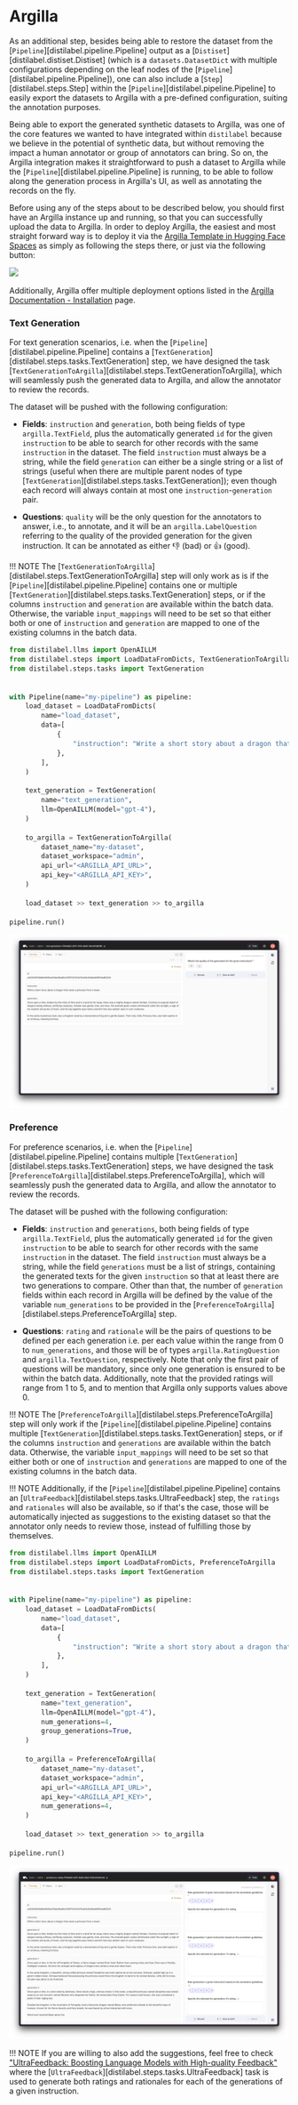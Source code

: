 # Argilla

As an additional step, besides being able to restore the dataset from the [`Pipeline`][distilabel.pipeline.Pipeline] output as a [`Distiset`][distilabel.distiset.Distiset] (which is a `datasets.DatasetDict` with multiple configurations depending on the leaf nodes of the [`Pipeline`][distilabel.pipeline.Pipeline]), one can also include a [`Step`][distilabel.steps.Step] within the [`Pipeline`][distilabel.pipeline.Pipeline] to easily export the datasets to Argilla with a pre-defined configuration, suiting the annotation purposes.

Being able to export the generated synthetic datasets to Argilla, was one of the core features we wanted to have integrated within `distilabel` because we believe in the potential of synthetic data, but without removing the impact a human annotator or group of annotators can bring. So on, the Argilla integration makes it straightforward to push a dataset to Argilla while the [`Pipeline`][distilabel.pipeline.Pipeline] is running, to be able to follow along the generation process in Argilla's UI, as well as annotating the records on the fly.

Before using any of the steps about to be described below, you should first have an Argilla instance up and running, so that you can successfully upload the data to Argilla. In order to deploy Argilla, the easiest and most straight forward way is to deploy it via the [Argilla Template in Hugging Face Spaces](https://docs.argilla.io/en/latest/getting_started/installation/deployments/huggingface-spaces.html) as simply as following the steps there, or just via the following button:

<a  href="https://huggingface.co/new-space?template=argilla/argilla-template-space">
    <img src="https://huggingface.co/datasets/huggingface/badges/raw/main/deploy-to-spaces-lg.svg" />
</a>

Additionally, Argilla offer multiple deployment options listed in the [Argilla Documentation - Installation](https://docs.argilla.io/en/latest/getting_started/installation/deployments/deployments.html) page.

### Text Generation

For text generation scenarios, i.e. when the [`Pipeline`][distilabel.pipeline.Pipeline] contains a [`TextGeneration`][distilabel.steps.tasks.TextGeneration] step, we have designed the task [`TextGenerationToArgilla`][distilabel.steps.TextGenerationToArgilla], which will seamlessly push the generated data to Argilla, and allow the annotator to review the records.

The dataset will be pushed with the following configuration:

- **Fields**: `instruction` and `generation`, both being fields of type `argilla.TextField`, plus the automatically generated `id` for the given `instruction` to be able to search for other records with the same `instruction` in the dataset. The field `instruction` must always be a string, while the field `generation` can either be a single string or a list of strings (useful when there are multiple parent nodes of type [`TextGeneration`][distilabel.steps.tasks.TextGeneration]); even though each record will always contain at most one `instruction`-`generation` pair.

- **Questions**: `quality` will be the only question for the annotators to answer, i.e., to annotate, and it will be an `argilla.LabelQuestion` referring to the quality of the provided generation for the given instruction. It can be annotated as either 👎 (bad) or 👍 (good).

!!! NOTE
    The [`TextGenerationToArgilla`][distilabel.steps.TextGenerationToArgilla] step will only work as is if the [`Pipeline`][distilabel.pipeline.Pipeline] contains one or multiple [`TextGeneration`][distilabel.steps.tasks.TextGeneration] steps, or if the columns `instruction` and `generation` are available within the batch data. Otherwise, the variable `input_mappings` will need to be set so that either both or one of `instruction` and `generation` are mapped to one of the existing columns in the batch data.

```python
from distilabel.llms import OpenAILLM
from distilabel.steps import LoadDataFromDicts, TextGenerationToArgilla
from distilabel.steps.tasks import TextGeneration


with Pipeline(name="my-pipeline") as pipeline:
    load_dataset = LoadDataFromDicts(
        name="load_dataset",
        data=[
            {
                "instruction": "Write a short story about a dragon that saves a princess from a tower.",
            },
        ],
    )

    text_generation = TextGeneration(
        name="text_generation",
        llm=OpenAILLM(model="gpt-4"),
    )

    to_argilla = TextGenerationToArgilla(
        dataset_name="my-dataset",
        dataset_workspace="admin",
        api_url="<ARGILLA_API_URL>",
        api_key="<ARGILLA_API_KEY>",
    )

    load_dataset >> text_generation >> to_argilla

pipeline.run()
```

![Text Generation to Argilla](../../../assets/images/sections/learn/steps/argilla/text_generation.png)

### Preference

For preference scenarios, i.e. when the [`Pipeline`][distilabel.pipeline.Pipeline] contains multiple [`TextGeneration`][distilabel.steps.tasks.TextGeneration] steps, we have designed the task [`PreferenceToArgilla`][distilabel.steps.PreferenceToArgilla], which will seamlessly push the generated data to Argilla, and allow the annotator to review the records.

The dataset will be pushed with the following configuration:

- **Fields**: `instruction` and `generations`, both being fields of type `argilla.TextField`, plus the automatically generated `id` for the given `instruction` to be able to search for other records with the same `instruction` in the dataset. The field `instruction` must always be a string, while the field `generations` must be a list of strings, containing the generated texts for the given `instruction` so that at least there are two generations to compare. Other than that, the number of `generation` fields within each record in Argilla will be defined by the value of the variable `num_generations` to be provided in the [`PreferenceToArgilla`][distilabel.steps.PreferenceToArgilla] step.

- **Questions**: `rating` and `rationale` will be the pairs of questions to be defined per each generation i.e. per each value within the range from 0 to `num_generations`, and those will be of types `argilla.RatingQuestion` and `argilla.TextQuestion`, respectively. Note that only the first pair of questions will be mandatory, since only one generation is ensured to be within the batch data. Additionally, note that the provided ratings will range from 1 to 5, and to mention that Argilla only supports values above 0.

!!! NOTE
    The [`PreferenceToArgilla`][distilabel.steps.PreferenceToArgilla] step will only work if the [`Pipeline`][distilabel.pipeline.Pipeline] contains multiple [`TextGeneration`][distilabel.steps.tasks.TextGeneration] steps, or if the columns `instruction` and `generations` are available within the batch data. Otherwise, the variable `input_mappings` will need to be set so that either both or one of `instruction` and `generations` are mapped to one of the existing columns in the batch data.

!!! NOTE
    Additionally, if the [`Pipeline`][distilabel.pipeline.Pipeline] contains an [`UltraFeedback`][distilabel.steps.tasks.UltraFeedback] step, the `ratings` and `rationales` will also be available, so if that's the case, those will be automatically injected as suggestions to the existing dataset so that the annotator only needs to review those, instead of fulfilling those by themselves.

```python
from distilabel.llms import OpenAILLM
from distilabel.steps import LoadDataFromDicts, PreferenceToArgilla
from distilabel.steps.tasks import TextGeneration


with Pipeline(name="my-pipeline") as pipeline:
    load_dataset = LoadDataFromDicts(
        name="load_dataset",
        data=[
            {
                "instruction": "Write a short story about a dragon that saves a princess from a tower.",
            },
        ],
    )

    text_generation = TextGeneration(
        name="text_generation",
        llm=OpenAILLM(model="gpt-4"),
        num_generations=4,
        group_generations=True,
    )

    to_argilla = PreferenceToArgilla(
        dataset_name="my-dataset",
        dataset_workspace="admin",
        api_url="<ARGILLA_API_URL>",
        api_key="<ARGILLA_API_KEY>",
        num_generations=4,
    )

    load_dataset >> text_generation >> to_argilla

pipeline.run()
```

![Preference to Argilla](../../../assets/images/sections/learn/steps/argilla/preference.png)

!!! NOTE
    If you are willing to also add the suggestions, feel free to check ["UltraFeedback: Boosting Language Models with High-quality Feedback"](../../examples/papers/ultrafeedback.md) where the [`UltraFeedback`][distilabel.steps.tasks.UltraFeedback] task is used to generate both ratings and rationales for each of the generations of a given instruction.
